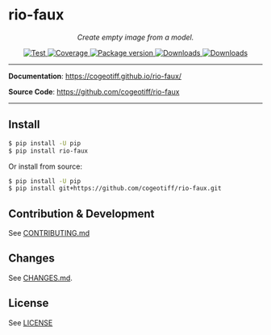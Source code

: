 # rio-faux

<p align="center">
  <em>Create empty image from a model.</em>
</p>

<p align="center">
  <a href="https://github.com/cogeotiff/rio-faux/actions?query=workflow%3ACI" target="_blank">
      <img src="https://github.com/cogeotiff/rio-faux/workflows/CI/badge.svg" alt="Test">
  </a>
  <a href="https://codecov.io/gh/cogeotiff/rio-faux" target="_blank">
      <img src="https://codecov.io/gh/cogeotiff/rio-faux/branch/master/graph/badge.svg" alt="Coverage">
  </a>
  <a href="https://pypi.org/project/rio-faux" target="_blank">
      <img src="https://img.shields.io/pypi/v/rio-faux?color=%2334D058&label=pypi%20package" alt="Package version">
  </a>
  <a href="https://pypistats.org/packages/rio-faux" target="_blank">
      <img src="https://img.shields.io/pypi/dm/rio-faux.svg" alt="Downloads">
  </a>
  <a href="https://github.com/cogeotiff/rio-faux/blob/master/LICENSE" target="_blank">
      <img src="https://img.shields.io/github/license/cogeotiff/rio-faux.svg" alt="Downloads">
  </a>
</p>

---

**Documentation**: <a href="https://cogeotiff.github.io/rio-faux/" target="_blank">https://cogeotiff.github.io/rio-faux/</a>

**Source Code**: <a href="https://github.com/cogeotiff/rio-faux" target="_blank">https://github.com/cogeotiff/rio-faux</a>

---

## Install

```bash
$ pip install -U pip
$ pip install rio-faux
```

Or install from source:

```bash
$ pip install -U pip
$ pip install git+https://github.com/cogeotiff/rio-faux.git
```

## Contribution & Development

See [CONTRIBUTING.md](https://github.com/cogeotiff/rio-faux/blob/master/CONTRIBUTING.md)

## Changes

See [CHANGES.md](https://github.com/cogeotiff/rio-faux/blob/master/CHANGES.md).

## License

See [LICENSE](https://github.com/cogeotiff/rio-faux/blob/master/LICENSE)

